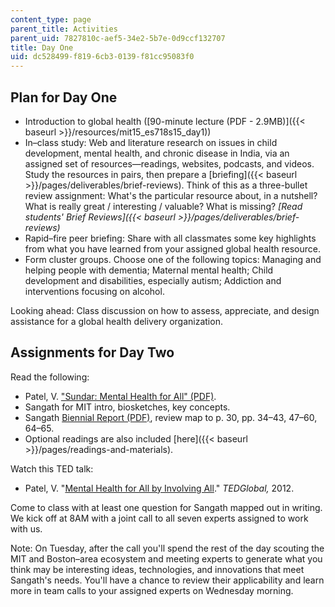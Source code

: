 ```yaml
---
content_type: page
parent_title: Activities
parent_uid: 7827810c-aef5-34e2-5b7e-0d9ccf132707
title: Day One
uid: dc528499-f819-6cb3-0139-f81cc95083f0
---
```


Plan for Day One
----------------

*   Introduction to global health ([90-minute lecture (PDF - 2.9MB)]({{< baseurl >}}/resources/mit15_es718s15_day1))
*   In–class study: Web and literature research on issues in child development, mental health, and chronic disease in India, via an assigned set of resources—readings, websites, podcasts, and videos. Study the resources in pairs, then prepare a [briefing]({{< baseurl >}}/pages/deliverables/brief-reviews). Think of this as a three-bullet review assignment: What's the particular resource about, in a nutshell? What is really great / interesting / valuable? What is missing? _[Read students' Brief Reviews]({{< baseurl >}}/pages/deliverables/brief-reviews)_
*   Rapid–fire peer briefing: Share with all classmates some key highlights from what you have learned from your assigned global health resource. 
*   Form cluster groups. Choose one of the following topics: Managing and helping people with dementia; Maternal mental health; Child development and disabilities, especially autism; Addiction and interventions focusing on alcohol.

Looking ahead: Class discussion on how to assess, appreciate, and design assistance for a global health delivery organization.

Assignments for Day Two
-----------------------

Read the following:

*   Patel, V. ["Sundar: Mental Health for All" (PDF)](http://sangath.com/images/file/SUNDAR-Vikram.pdf).
*   Sangath for MIT intro, biosketches, key concepts.
*   Sangath [Biennial Report (PDF)](http://www.sangath.com/images/file/Sangath%20Biennial%20Report%202012-14.pdf), review map to p. 30, pp. 34–43, 47–60, 64–65.
*   Optional readings are also included [here]({{< baseurl >}}/pages/readings-and-materials).

Watch this TED talk:

*   Patel, V. "[Mental Health for All by Involving All](http://www.ted.com/talks/vikram_patel_mental_health_for_all_by_involving_all)." _TEDGlobal,_ 2012.

Come to class with at least one question for Sangath mapped out in writing. We kick off at 8AM with a joint call to all seven experts assigned to work with us.

Note: On Tuesday, after the call you'll spend the rest of the day scouting the MIT and Boston–area ecosystem and meeting experts to generate what you think may be interesting ideas, technologies, and innovations that meet Sangath's needs. You'll have a chance to review their applicability and learn more in team calls to your assigned experts on Wednesday morning.
